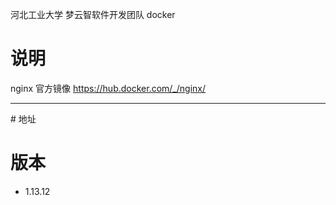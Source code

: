 河北工业大学 梦云智软件开发团队 docker

# 说明
nginx 官方镜像
https://hub.docker.com/_/nginx/

<hr />
# 地址

# 版本
* 1.13.12